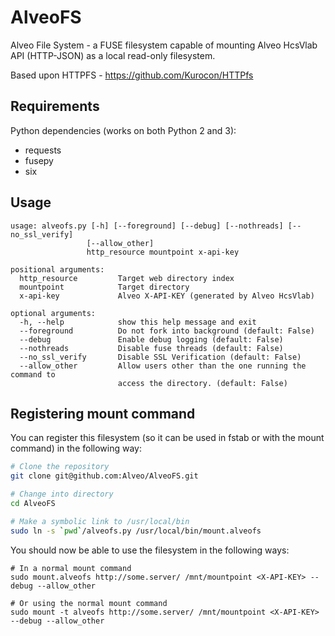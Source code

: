 AlveoFS
===
Alveo File System - a FUSE filesystem capable of mounting Alveo HcsVlab API (HTTP-JSON) as a local read-only filesystem.

Based upon HTTPFS - https://github.com/Kurocon/HTTPfs

Requirements
---
Python dependencies (works on both Python 2 and 3):
- requests
- fusepy
- six

Usage
---
```
usage: alveofs.py [-h] [--foreground] [--debug] [--nothreads] [--no_ssl_verify]
                 [--allow_other] 
                 http_resource mountpoint x-api-key

positional arguments:
  http_resource         Target web directory index
  mountpoint            Target directory
  x-api-key             Alveo X-API-KEY (generated by Alveo HcsVlab)

optional arguments:
  -h, --help            show this help message and exit
  --foreground          Do not fork into background (default: False)
  --debug               Enable debug logging (default: False)
  --nothreads           Disable fuse threads (default: False)
  --no_ssl_verify       Disable SSL Verification (default: False)
  --allow_other         Allow users other than the one running the command to
                        access the directory. (default: False)

```

Registering mount command
---
You can register this filesystem (so it can be used in fstab or with the mount command) in the following way:
```bash
# Clone the repository
git clone git@github.com:Alveo/AlveoFS.git

# Change into directory 
cd AlveoFS

# Make a symbolic link to /usr/local/bin
sudo ln -s `pwd`/alveofs.py /usr/local/bin/mount.alveofs
```

You should now be able to use the filesystem in the following ways:
```
# In a normal mount command
sudo mount.alveofs http://some.server/ /mnt/mountpoint <X-API-KEY> --debug --allow_other

# Or using the normal mount command
sudo mount -t alveofs http://some.server/ /mnt/mountpoint <X-API-KEY> --debug --allow_other
```
